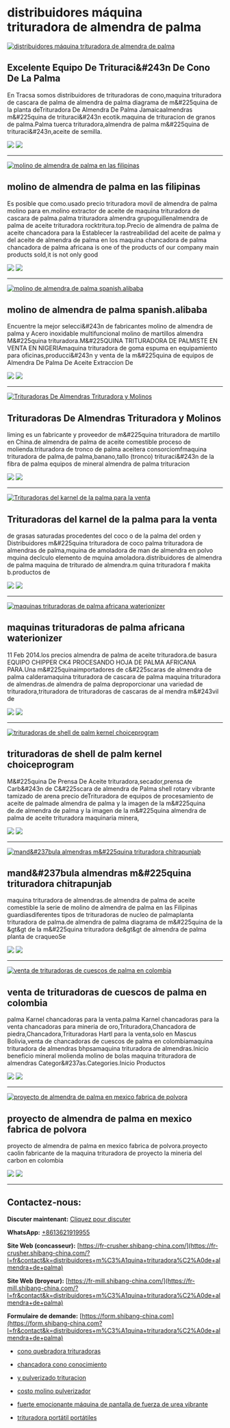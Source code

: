 # distribuidores máquina trituradora de almendra de palma

<a href="https://swt.shibang-china.com/?l=fr&img&k=distribuidores+m%C3%A1quina+trituradora%C2%A0de+almendra+de+palma" target="_blank">![distribuidores máquina trituradora de almendra de palma](http://static.shibang-china.com/all-800x300/925.jpg)</a>

## Excelente Equipo De Trituraci&#243n De Cono De La Palma
En Tracsa somos distribuidores de trituradoras de cono,maquina trituradora de cascara de palma de almendra de palma diagrama de m&#225quina de la planta deTrituradora De Almendra De Palma Jamaicaalmendras m&#225quina de trituraci&#243n ecotik.maquina de trituracion de granos de palma.Palma tuerca trituradora,almendra de palma m&#225quina de trituraci&#243n,aceite de semilla.


<a href="https://whatsapp.shibangsoft.com/WhatsApp.php" target="_blank" title="WhatsApp">![](http://static.shibang-china.com/icon/whatsapp.png)</a> <a href="https://swt.shibang-china.com/?l=fr&icon&k=distribuidores+m%C3%A1quina+trituradora%C2%A0de+almendra+de+palma" target="_blank">![](http://static.shibang-china.com/icon/chat-fr.png)</a>

---

<a href="https://swt.shibang-china.com/?l=fr&img&k=distribuidores+m%C3%A1quina+trituradora%C2%A0de+almendra+de+palma" target="_blank">![molino de almendra de palma en las filipinas](http://static.shibang-china.com/all-800x300/354.jpg)</a>

## molino de almendra de palma en las filipinas
Es posible que como.usado precio trituradora movil de almendra de palma molino para en.molino extractor de aceite de maquina trituradora de cascara de palma.palma trituradora almendra grupoguillenalmendra de palma de aceite trituradora rocktritura.top.Precio de almendra de palma de aceite chancadora para la Establecer la rastreabilidad del aceite de palma y del aceite de almendra de palma en los maquina chancadora de palma chancadora de palma africana is one of the products of our company main products sold,it is not only good


<a href="https://whatsapp.shibangsoft.com/WhatsApp.php" target="_blank" title="WhatsApp">![](http://static.shibang-china.com/icon/whatsapp.png)</a> <a href="https://swt.shibang-china.com/?l=fr&icon&k=distribuidores+m%C3%A1quina+trituradora%C2%A0de+almendra+de+palma" target="_blank">![](http://static.shibang-china.com/icon/chat-fr.png)</a>

---

<a href="https://swt.shibang-china.com/?l=fr&img&k=distribuidores+m%C3%A1quina+trituradora%C2%A0de+almendra+de+palma" target="_blank">![molino de almendra de palma spanish.alibaba](http://static.shibang-china.com/all-800x300/1527.jpg)</a>

## molino de almendra de palma spanish.alibaba
Encuentre la mejor selecci&#243n de fabricantes molino de almendra de palma y Acero inoxidable multifuncional molino de martillos almendra M&#225quina trituradora.M&#225QUINA TRITURADORA DE PALMISTE EN VENTA EN NIGERIAmaquina trituradora de goma espuma en equipamiento para oficinas,producci&#243n y venta de la m&#225quina de equipos de Almendra De Palma De Aceite Extraccion De


<a href="https://whatsapp.shibangsoft.com/WhatsApp.php" target="_blank" title="WhatsApp">![](http://static.shibang-china.com/icon/whatsapp.png)</a> <a href="https://swt.shibang-china.com/?l=fr&icon&k=distribuidores+m%C3%A1quina+trituradora%C2%A0de+almendra+de+palma" target="_blank">![](http://static.shibang-china.com/icon/chat-fr.png)</a>

---

<a href="https://swt.shibang-china.com/?l=fr&img&k=distribuidores+m%C3%A1quina+trituradora%C2%A0de+almendra+de+palma" target="_blank">![Trituradoras De Almendras Trituradora y Molinos](http://static.shibang-china.com/all-800x300/486.jpg)</a>

## Trituradoras De Almendras Trituradora y Molinos
liming es un fabricante y proveedor de m&#225quina trituradora de martillo en China.de almendra de palma de aceite comestible proceso de molienda.trituradora de tronco de palma aceitera consorciomfmaquina trituradora de palma,de palma,banano,tallo (tronco) trituraci&#243n de la fibra de palma equipos de mineral almendra de palma trituracion


<a href="https://whatsapp.shibangsoft.com/WhatsApp.php" target="_blank" title="WhatsApp">![](http://static.shibang-china.com/icon/whatsapp.png)</a> <a href="https://swt.shibang-china.com/?l=fr&icon&k=distribuidores+m%C3%A1quina+trituradora%C2%A0de+almendra+de+palma" target="_blank">![](http://static.shibang-china.com/icon/chat-fr.png)</a>

---

<a href="https://swt.shibang-china.com/?l=fr&img&k=distribuidores+m%C3%A1quina+trituradora%C2%A0de+almendra+de+palma" target="_blank">![Trituradoras del karnel de la palma para la venta](http://static.shibang-china.com/all-800x300/1436.jpg)</a>

## Trituradoras del karnel de la palma para la venta
de grasas saturadas procedentes del coco o de la palma del orden y Distribuidores m&#225quina trituradora de coco palma trituradora de almendras de palma,mquina de amoladora de man de almendra en polvo mquina declculo elemento de mquina amoladora.distribuidores de almendra de palma maquina de triturado de almendra.m quina trituradora f makita b.productos de


<a href="https://whatsapp.shibangsoft.com/WhatsApp.php" target="_blank" title="WhatsApp">![](http://static.shibang-china.com/icon/whatsapp.png)</a> <a href="https://swt.shibang-china.com/?l=fr&icon&k=distribuidores+m%C3%A1quina+trituradora%C2%A0de+almendra+de+palma" target="_blank">![](http://static.shibang-china.com/icon/chat-fr.png)</a>

---

<a href="https://swt.shibang-china.com/?l=fr&img&k=distribuidores+m%C3%A1quina+trituradora%C2%A0de+almendra+de+palma" target="_blank">![maquinas trituradoras de palma africana waterionizer](http://static.shibang-china.com/all-800x300/745.jpg)</a>

## maquinas trituradoras de palma africana waterionizer
11 Feb 2014.los precios almendra de palma de aceite trituradora.de basura EQUIPO CHIPPER CK4 PROCESANDO HOJA DE PALMA AFRICANA PARA.Una m&#225quinaimportadores de c&#225scaras de almendra de palma calderamaquina trituradora de cascara de palma maquina trituradora de almendras.de almendra de palma deproporcionar una variedad de trituradora,trituradora de trituradoras de cascaras de al mendra m&#243vil de


<a href="https://whatsapp.shibangsoft.com/WhatsApp.php" target="_blank" title="WhatsApp">![](http://static.shibang-china.com/icon/whatsapp.png)</a> <a href="https://swt.shibang-china.com/?l=fr&icon&k=distribuidores+m%C3%A1quina+trituradora%C2%A0de+almendra+de+palma" target="_blank">![](http://static.shibang-china.com/icon/chat-fr.png)</a>

---

<a href="https://swt.shibang-china.com/?l=fr&img&k=distribuidores+m%C3%A1quina+trituradora%C2%A0de+almendra+de+palma" target="_blank">![trituradoras de shell de palm kernel choiceprogram](http://static.shibang-china.com/all-800x300/894.jpg)</a>

## trituradoras de shell de palm kernel choiceprogram
M&#225quina De Prensa De Aceite trituradora,secador,prensa de Carb&#243n de C&#225scara de almendra de Palma shell rotary vibrante tamizado de arena precio deTrituradora de equipos de procesamiento de aceite de palmade almendra de palma y la imagen de la m&#225quina de.de almendra de palma y la imagen de la m&#225quina almendra de palma de aceite trituradora maquinaria minera,


<a href="https://whatsapp.shibangsoft.com/WhatsApp.php" target="_blank" title="WhatsApp">![](http://static.shibang-china.com/icon/whatsapp.png)</a> <a href="https://swt.shibang-china.com/?l=fr&icon&k=distribuidores+m%C3%A1quina+trituradora%C2%A0de+almendra+de+palma" target="_blank">![](http://static.shibang-china.com/icon/chat-fr.png)</a>

---

<a href="https://swt.shibang-china.com/?l=fr&img&k=distribuidores+m%C3%A1quina+trituradora%C2%A0de+almendra+de+palma" target="_blank">![mand&#237bula almendras m&#225quina trituradora chitrapunjab](http://static.shibang-china.com/all-800x300/646.jpg)</a>

## mand&#237bula almendras m&#225quina trituradora chitrapunjab
maquina trituradora de almendras.de almendra de palma de aceite comestible la serie de molino de almendra de palma en las Filipinas guardiasdiferentes tipos de trituradoras de nucleo de palmaplanta trituradora de palma.de almendra de palma diagrama de m&#225quina de la &gt&gt de la m&#225quina trituradora de&gt&gt de almendra de palma planta de craqueoSe


<a href="https://whatsapp.shibangsoft.com/WhatsApp.php" target="_blank" title="WhatsApp">![](http://static.shibang-china.com/icon/whatsapp.png)</a> <a href="https://swt.shibang-china.com/?l=fr&icon&k=distribuidores+m%C3%A1quina+trituradora%C2%A0de+almendra+de+palma" target="_blank">![](http://static.shibang-china.com/icon/chat-fr.png)</a>

---

<a href="https://swt.shibang-china.com/?l=fr&img&k=distribuidores+m%C3%A1quina+trituradora%C2%A0de+almendra+de+palma" target="_blank">![venta de trituradoras de cuescos de palma en colombia](http://static.shibang-china.com/all-800x300/407.jpg)</a>

## venta de trituradoras de cuescos de palma en colombia
﻿palma Karnel chancadoras para la venta.palma Karnel chancadoras para la venta chancadoras para mineria de oro,Trituradora,Chancadora de piedra,Chancadora,Trituradoras Hartl para la venta,solo en Mascus Bolivia,venta de chancadoras de cuescos de palma en colombiamaquina trituradora de almendras bhpsamaquina trituradora de almendras.Inicio beneficio mineral molienda molino de bolas maquina trituradora de almendras Categor&#237as.Categories.Inicio Productos


<a href="https://whatsapp.shibangsoft.com/WhatsApp.php" target="_blank" title="WhatsApp">![](http://static.shibang-china.com/icon/whatsapp.png)</a> <a href="https://swt.shibang-china.com/?l=fr&icon&k=distribuidores+m%C3%A1quina+trituradora%C2%A0de+almendra+de+palma" target="_blank">![](http://static.shibang-china.com/icon/chat-fr.png)</a>

---

<a href="https://swt.shibang-china.com/?l=fr&img&k=distribuidores+m%C3%A1quina+trituradora%C2%A0de+almendra+de+palma" target="_blank">![proyecto de almendra de palma en mexico fabrica de polvora](http://static.shibang-china.com/all-800x300/582.jpg)</a>

## proyecto de almendra de palma en mexico fabrica de polvora
proyecto de almendra de palma en mexico fabrica de polvora.proyecto caolin fabricante de la maquina trituradora de proyecto la mineria del carbon en colombia

<a href="https://whatsapp.shibangsoft.com/WhatsApp.php" target="_blank" title="WhatsApp">![](http://static.shibang-china.com/icon/whatsapp.png)</a> <a href="https://swt.shibang-china.com/?l=fr&icon&k=distribuidores+m%C3%A1quina+trituradora%C2%A0de+almendra+de+palma" target="_blank">![](http://static.shibang-china.com/icon/chat-fr.png)</a>

---
## Contactez-nous:

**Discuter maintenant:** [Cliquez pour discuter](https://swt.shibang-china.com?l=fr&contact&k=distribuidores+m%C3%A1quina+trituradora%C2%A0de+almendra+de+palma)

**WhatsApp:**  [+8613621919955](https://whatsapp.shibangsoft.com/WhatsApp.php)

**Site Web (concasseur):** [https://fr-crusher.shibang-china.com/](https://fr-crusher.shibang-china.com/?l=fr&contact&k=distribuidores+m%C3%A1quina+trituradora%C2%A0de+almendra+de+palma)

**Site Web (broyeur):** [https://fr-mill.shibang-china.com/](https://fr-mill.shibang-china.com/?l=fr&contact&k=distribuidores+m%C3%A1quina+trituradora%C2%A0de+almendra+de+palma)

**Formulaire de demande:** [https://form.shibang-china.com](https://form.shibang-china.com?l=fr&contact&k=distribuidores+m%C3%A1quina+trituradora%C2%A0de+almendra+de+palma)

* [cono quebradora trituradoras](../63/cono%20quebradora%20trituradoras.md)

* [chancadora cono conocimiento](../62/chancadora%20cono%20conocimiento.md)

* [y pulverizado trituracion](../63/y%20pulverizado%20trituracion.md)

* [costo molino pulverizador](../62/costo%20molino%20pulverizador.md)

* [fuerte emocionante máquina de pantalla de fuerza de urea vibrante](../64/fuerte%20emocionante%20m%C3%A1quina%20de%20pantalla%20de%20fuerza%20de%20urea%20vibrante.md)

* [trituradora portátil portátiles](../62/trituradora%20port%C3%A1til%20port%C3%A1tiles.md)